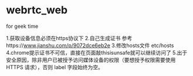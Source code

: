 # webrtc_web
for geek time

1.获取设备信息必须在https协议下
2.自己生成证书 参考https://www.jianshu.com/p/9072dce6eb2e
3.修改hosts文件 etc/hosts
4.chrome提示证书不可信，直接在页面敲thisisunsafe就可以继续访问了
5.出于安全原因，除非用户已被授予访问媒体设备的权限（要想授予权限需要使用 HTTPS 请求），否则 label 字段始终为空。